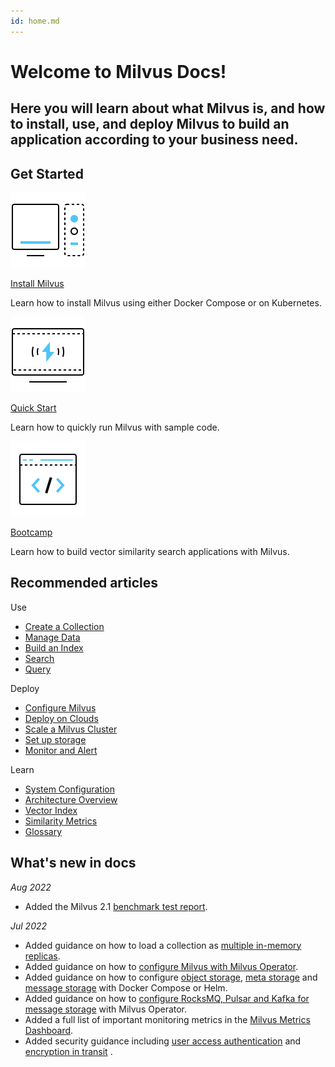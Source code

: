 ```yaml
---
id: home.md
---
```


<div class="doc-h1-wrapper">

  <h1 class="title">
    Welcome to Milvus Docs!
  </h1>

  <h2 class="sub-title">
    Here you will learn about what Milvus is, and how to install, use, and deploy Milvus to build an application according to your business need.
  </h2>

</div>

## Get Started

<div class="card-wrapper">

<div class="start_card_container">
  <a href="install_standalone-docker.md">
    <img  src="../../../assets/home_install.svg" alt="icon" />
    <p class="link-btn">Install Milvus <i class="fas fa-chevron-right"></i></p>
  </a>
  <p>Learn how to install Milvus using either Docker Compose or on Kubernetes.</p>
</div>

<div class="start_card_container">
  <a href="example_code.md">
    <img  src="../../../assets/home_quick_start.svg" alt="icon" />
    <p class="link-btn">Quick Start <i class="fas fa-chevron-right"></i></p>
  </a>
  <p>Learn how to quickly run Milvus with sample code.</p>
</div>

<div class="start_card_container">
  <a href="/bootcamp">
    <img  src="../../../assets/home_bootcamp.svg" alt="icon" />
    <p class="link-btn">Bootcamp <i class="fas fa-chevron-right"></i></p>
  </a>
  <p>
  Learn how to build vector similarity search applications with Milvus.
  </p>
</div>

</div>


## Recommended articles

<div class="doc-home-recommend-section">

<div class="recomment-item">
  <p>Use</p>

- [Create a Collection](create_collection.md)
- [Manage Data](insert_data.md)
- [Build an Index](build_index.md)
- [Search](search.md)
- [Query](query.md)
</div>

<div class="recomment-item">
  <p>Deploy</p>

- [Configure Milvus](configure-docker.md)
- [Deploy on Clouds](aws.md)
- [Scale a Milvus Cluster](scaleout.md)
- [Set up storage](deploy_s3.md)
- [Monitor and Alert](monitor_overview.md)
</div>

<div class="recomment-item">
  <p>Learn</p>

- [System Configuration](system_configuration.md)
- [Architecture Overview](architecture_overview.md)
- [Vector Index](index.md)
- [Similarity Metrics](metric.md)
- [Glossary](glossary.md)
</div>

</div>

<div class="doc-home-what-is-new">

## What's new in docs
  
_Aug 2022_

- Added the Milvus 2.1 [benchmark test report](benchmark.md).
  

_Jul 2022_

- Added guidance on how to load a collection as [multiple in-memory replicas](load_collection.md). 
- Added guidance on how to [configure Milvus with Milvus Operator](configure_operator.md).
- Added guidance on how to configure [object storage](deploy_s3.md), [meta storage](deploy_etcd.md) and [message storage](deploy_pulsar.md) with Docker Compose or Helm.
- Added guidance on how to [configure RocksMQ, Pulsar and Kafka for message storage](message_storage_operator.md) with Milvus Operator.
- Added a full list of important monitoring metrics in the [Milvus Metrics Dashboard](metrics_dashboard.md).
- Added security guidance including [user access authentication](authenticate.md) and [encryption in transit](tls.md) .

</div>
